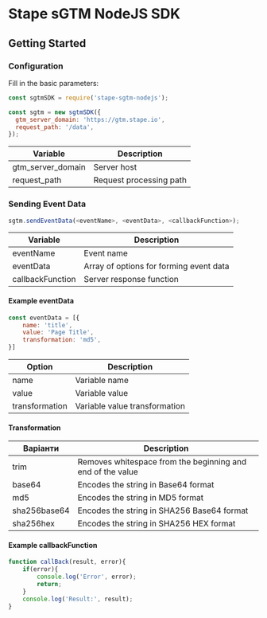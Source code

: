 # Stape sGTM NodeJS SDK

## Getting Started

### Configuration

Fill in the basic parameters:
```javascript
const sgtmSDK = require('stape-sgtm-nodejs');

const sgtm = new sgtmSDK({
  gtm_server_domain: 'https://gtm.stape.io',
  request_path: '/data',
});
```
| Variable          | Description             |
|-------------------|-------------------------|
| gtm_server_domain | Server host             |
| request_path      | Request processing path |


### Sending Event Data

```javascript
sgtm.sendEventData(<eventName>, <eventData>, <callbackFunction>);
```
| Variable         | Description                             |
|------------------|-----------------------------------------|
| eventName        | Event name                              |
| eventData        | Array of options for forming event data |
| callbackFunction | Server response function                |


#### Example eventData 
```javascript
const eventData = [{
    name: 'title',
    value: 'Page Title',
    transformation: 'md5',
}]
```
| Option         | Description                   |
|----------------|-------------------------------|
| name           | Variable name                 |
| value          | Variable value                |
| transformation | Variable value transformation |


####  Transformation

| Варіанти     | Description                                                |
|--------------|------------------------------------------------------------|
| trim         | Removes whitespace from the beginning and end of the value |
| base64       | Encodes the string in Base64 format                        |
| md5          | Encodes the string in MD5 format                           |
| sha256base64 | Encodes the string in SHA256 Base64 format                 |
| sha256hex    | Encodes the string in SHA256 HEX format                    |


#### Example callbackFunction 

```javascript
function callBack(result, error){
    if(error){
        console.log('Error', error);
        return;
    }
    console.log('Result:', result);
}
```
